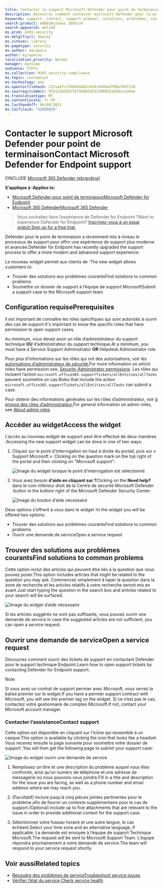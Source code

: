 ```yaml
---
title: Contacter le support Microsoft Defender pour point de terminaison
description: Découvrez comment contacter microsoft Defender pour la prise en charge des points de terminaison
keywords: support, contact, support premier, solutions, problèmes, cas
search.product: eADQiWindows 10XVcnh
search.appverid: met150
ms.prod: m365-security
ms.mktglfcycl: deploy
ms.sitesec: library
ms.pagetype: security
ms.author: macapara
author: mjcaparas
localization_priority: Normal
manager: dansimp
audience: ITPro
ms.collection: M365-security-compliance
ms.topic: conceptual
ms.technology: mde
ms.openlocfilehash: 2231a4fc1f8bb58a83c639c8e60ad790af0df236
ms.sourcegitcommit: 4fb1226d5875bf5b9b29252596855a6562cea9ae
ms.translationtype: MT
ms.contentlocale: fr-FR
ms.lasthandoff: 06/08/2021
ms.locfileid: "52845629"
---
```

# <a name="contact-microsoft-defender-for-endpoint-support"></a><span data-ttu-id="b088d-104">Contacter le support Microsoft Defender pour point de terminaison</span><span class="sxs-lookup"><span data-stu-id="b088d-104">Contact Microsoft Defender for Endpoint support</span></span>

[!INCLUDE [Microsoft 365 Defender rebranding](../../includes/microsoft-defender.md)]


<span data-ttu-id="b088d-105">**S’applique à :**</span><span class="sxs-lookup"><span data-stu-id="b088d-105">**Applies to:**</span></span>
- [<span data-ttu-id="b088d-106">Microsoft Defender pour point de terminaison</span><span class="sxs-lookup"><span data-stu-id="b088d-106">Microsoft Defender for Endpoint</span></span>](https://go.microsoft.com/fwlink/p/?linkid=2154037)
- [<span data-ttu-id="b088d-107">Microsoft 365 Defender</span><span class="sxs-lookup"><span data-stu-id="b088d-107">Microsoft 365 Defender</span></span>](https://go.microsoft.com/fwlink/?linkid=2118804)

><span data-ttu-id="b088d-108">Vous souhaitez faire l’expérience de Defender for Endpoint ?</span><span class="sxs-lookup"><span data-stu-id="b088d-108">Want to experience Defender for Endpoint?</span></span> [<span data-ttu-id="b088d-109">Inscrivez-vous à un essai gratuit.</span><span class="sxs-lookup"><span data-stu-id="b088d-109">Sign up for a free trial.</span></span>](https://www.microsoft.com/microsoft-365/windows/microsoft-defender-atp?ocid=docs-wdatp-assignaccess-abovefoldlink)

<span data-ttu-id="b088d-110">Defender pour le point de terminaison a récemment mis à niveau le processus de support pour offrir une expérience de support plus moderne et avancée.</span><span class="sxs-lookup"><span data-stu-id="b088d-110">Defender for Endpoint has recently upgraded the support process to offer a more modern and advanced support experience.</span></span> 

<span data-ttu-id="b088d-111">Le nouveau widget permet aux clients de :</span><span class="sxs-lookup"><span data-stu-id="b088d-111">The new widget allows customers to:</span></span>
- <span data-ttu-id="b088d-112">Trouver des solutions aux problèmes courants</span><span class="sxs-lookup"><span data-stu-id="b088d-112">Find solutions to common problems</span></span>
- <span data-ttu-id="b088d-113">Soumettre un dossier de support à l’équipe de support Microsoft</span><span class="sxs-lookup"><span data-stu-id="b088d-113">Submit a support case to the Microsoft support team</span></span>

## <a name="prerequisites"></a><span data-ttu-id="b088d-114">Configuration requise</span><span class="sxs-lookup"><span data-stu-id="b088d-114">Prerequisites</span></span>
<span data-ttu-id="b088d-115">Il est important de connaître les rôles spécifiques qui sont autorisés à ouvrir des cas de support.</span><span class="sxs-lookup"><span data-stu-id="b088d-115">It's important to know the specific roles that have permission to open support cases.</span></span>

<span data-ttu-id="b088d-116">Au minimum, vous devez avoir un rôle d’administrateur du support technique **OU** d’administrateur du support technique.</span><span class="sxs-lookup"><span data-stu-id="b088d-116">At a minimum, you must have a Service Support Administrator **OR** Helpdesk Administrator role.</span></span>


<span data-ttu-id="b088d-117">Pour plus d’informations sur les rôles qui ont des autorisations, voir les [autorisations d’administrateur de sécurité.](/azure/active-directory/users-groups-roles/directory-assign-admin-roles#security-administrator-permissions)</span><span class="sxs-lookup"><span data-stu-id="b088d-117">For more information on which roles have permission see, [Security Administrator permissions](/azure/active-directory/users-groups-roles/directory-assign-admin-roles#security-administrator-permissions).</span></span> <span data-ttu-id="b088d-118">Les rôles qui incluent l’action `microsoft.office365.supportTickets/allEntities/allTasks` peuvent soumettre un cas.</span><span class="sxs-lookup"><span data-stu-id="b088d-118">Roles that include the action `microsoft.office365.supportTickets/allEntities/allTasks` can submit a case.</span></span>

<span data-ttu-id="b088d-119">Pour obtenir des informations générales sur les rôles d’administrateur, voir [à propos des rôles d’administrateur.](/microsoft-365/admin/add-users/about-admin-roles?view=o365-worldwide&preserve-view=true)</span><span class="sxs-lookup"><span data-stu-id="b088d-119">For general information on admin roles, see [About admin roles](/microsoft-365/admin/add-users/about-admin-roles?view=o365-worldwide&preserve-view=true).</span></span>


## <a name="access-the-widget"></a><span data-ttu-id="b088d-120">Accéder au widget</span><span class="sxs-lookup"><span data-stu-id="b088d-120">Access the widget</span></span>
<span data-ttu-id="b088d-121">L’accès au nouveau widget de support peut être effectué de deux manières :</span><span class="sxs-lookup"><span data-stu-id="b088d-121">Accessing the new support widget can be done in one of two ways:</span></span>

1.  <span data-ttu-id="b088d-122">Cliquez sur le point d’interrogation en haut à droite du portail, puis sur « Support Microsoft » :</span><span class="sxs-lookup"><span data-stu-id="b088d-122">Clicking on the question mark on the top right of the portal and then clicking on "Microsoft support":</span></span>

    ![Image du widget lorsque le point d’interrogation est sélectionné](images/support-widget.png)

2. <span data-ttu-id="b088d-124">Vous avez besoin **d’aide en cliquant sur ?**</span><span class="sxs-lookup"><span data-stu-id="b088d-124">Clicking on the **Need help?**</span></span>  <span data-ttu-id="b088d-125">dans le coin inférieur droit de la Centre de sécurité Microsoft Defender :</span><span class="sxs-lookup"><span data-stu-id="b088d-125">button in the bottom right of the Microsoft Defender Security Center:</span></span>


    ![Image du bouton d’aide nécessaire](images/need-help.png)

<span data-ttu-id="b088d-127">Deux options s’offrent à vous dans le widget :</span><span class="sxs-lookup"><span data-stu-id="b088d-127">In the widget you will be offered two options:</span></span>

- <span data-ttu-id="b088d-128">Trouver des solutions aux problèmes courants</span><span class="sxs-lookup"><span data-stu-id="b088d-128">Find solutions to common problems</span></span>    
- <span data-ttu-id="b088d-129">Ouvrir une demande de service</span><span class="sxs-lookup"><span data-stu-id="b088d-129">Open a service request</span></span>  

## <a name="find-solutions-to-common-problems"></a><span data-ttu-id="b088d-130">Trouver des solutions aux problèmes courants</span><span class="sxs-lookup"><span data-stu-id="b088d-130">Find solutions to common problems</span></span>
<span data-ttu-id="b088d-131">Cette option inclut des articles qui peuvent être liés à la question que vous pouvez poser.</span><span class="sxs-lookup"><span data-stu-id="b088d-131">This option includes articles that might be related to the question you may ask.</span></span> <span data-ttu-id="b088d-132">Commencez simplement à taper la question dans la zone de recherche et les articles relatifs à votre recherche seront mis en avant.</span><span class="sxs-lookup"><span data-stu-id="b088d-132">Just start typing the question in the search box and articles related to your search will be surfaced.</span></span>

![Image du widget d’aide nécessaire](images/Support3.png)

<span data-ttu-id="b088d-134">Si les articles suggérés ne sont pas suffisants, vous pouvez ouvrir une demande de service.</span><span class="sxs-lookup"><span data-stu-id="b088d-134">In case the suggested articles are not sufficient, you can open a service request.</span></span>

## <a name="open-a-service-request"></a><span data-ttu-id="b088d-135">Ouvrir une demande de service</span><span class="sxs-lookup"><span data-stu-id="b088d-135">Open a service request</span></span>

<span data-ttu-id="b088d-136">Découvrez comment ouvrir des tickets de support en contactant Defender pour le support technique Endpoint.</span><span class="sxs-lookup"><span data-stu-id="b088d-136">Learn how to open support tickets by contacting Defender for Endpoint support.</span></span> 

> [!Note]
> <span data-ttu-id="b088d-137">Si vous avez un contrat de support permier avec Microsoft, vous verrez la balise premier sur le widget.</span><span class="sxs-lookup"><span data-stu-id="b088d-137">If you have a permier support contract with Microsoft, you will see the premier tag on the widget.</span></span> <span data-ttu-id="b088d-138">Si ce n’est pas le cas, contactez votre gestionnaire de comptes Microsoft.</span><span class="sxs-lookup"><span data-stu-id="b088d-138">If not, contact your Microsoft account manager.</span></span>

### <a name="contact-support"></a><span data-ttu-id="b088d-139">Contacter l’assistance</span><span class="sxs-lookup"><span data-stu-id="b088d-139">Contact support</span></span>
<span data-ttu-id="b088d-140">Cette option est disponible en cliquant sur l’icône qui ressemble à un casque.</span><span class="sxs-lookup"><span data-stu-id="b088d-140">This option is available by clicking the icon that looks like a headset.</span></span> <span data-ttu-id="b088d-141">Vous recevez ensuite la page suivante pour soumettre votre dossier de support :</span><span class="sxs-lookup"><span data-stu-id="b088d-141">You will then get the following page to submit your support case:</span></span>

![Image du widget ouvrir une demande de service](images/Support4.png)

1. <span data-ttu-id="b088d-143">Remplissez un titre et une description du problème auquel vous êtes confronté, ainsi qu’un numéro de téléphone et une adresse de messagerie où nous pouvons vous joindre.</span><span class="sxs-lookup"><span data-stu-id="b088d-143">Fill in a title and description for the issue you are facing, as well as a phone number and email address where we may reach you.</span></span> 

2. <span data-ttu-id="b088d-144">(Facultatif) Inclure jusqu’à cinq pièces jointes pertinentes pour le problème afin de fournir un contexte supplémentaire pour le cas de support.</span><span class="sxs-lookup"><span data-stu-id="b088d-144">(Optional) Include up to five attachments that are relevant to the issue in order to provide additional context for the support case.</span></span> 

3. <span data-ttu-id="b088d-145">Sélectionnez votre fuseau horaire et une autre langue, le cas échéant.</span><span class="sxs-lookup"><span data-stu-id="b088d-145">Select your time zone and an alternative language, if applicable.</span></span> <span data-ttu-id="b088d-146">La demande est envoyée à l’équipe de support Technique Microsoft.</span><span class="sxs-lookup"><span data-stu-id="b088d-146">The request will be sent to Microsoft Support Team.</span></span> <span data-ttu-id="b088d-147">L’équipe répondra prochainement à votre demande de service.</span><span class="sxs-lookup"><span data-stu-id="b088d-147">The team will respond to your service request shortly.</span></span>


## <a name="related-topics"></a><span data-ttu-id="b088d-148">Voir aussi</span><span class="sxs-lookup"><span data-stu-id="b088d-148">Related topics</span></span>
- [<span data-ttu-id="b088d-149">Résoudre des problèmes de service</span><span class="sxs-lookup"><span data-stu-id="b088d-149">Troubleshoot service issues</span></span>](troubleshoot-mdatp.md)
- <span data-ttu-id="b088d-150">[Vérifier l’état du service](service-status.md).</span><span class="sxs-lookup"><span data-stu-id="b088d-150">[Check service health](service-status.md)</span></span>
